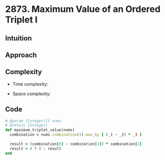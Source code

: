 # 2873. Maximum Value of an Ordered Triplet I

## Intuition

## Approach
<!-- Describe your approach to solving the problem. -->

## Complexity

- Time complexity:
<!-- Add your time complexity here, e.g. $$O(n)$$ -->

- Space complexity:
<!-- Add your space complexity here, e.g. $$O(n)$$ -->

## Code

```ruby
# @param {Integer[]} nums
# @return {Integer}
def maximum_triplet_value(nums)
  combination = nums.combination(3).max_by { (_1 - _2) * _3 }
  
  result = (combination[0] - combination[1]) * combination[2]
  result < 0 ? 0 : result
end
```
